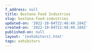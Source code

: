```yaml
---
f_address: null
title: Bostana Food Industries
slug: bostana-food-industries
updated-on: '2022-10-04T22:48:49.184Z'
created-on: '2022-10-04T22:48:49.184Z'
published-on: null
layout: '[exhibitors].html'
tags: exhibitors
---
```



